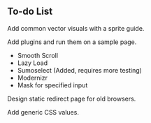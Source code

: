 
## To-do List

Add common vector visuals with a sprite guide.

Add plugins and run them on a sample page.

* Smooth Scroll
* Lazy Load
* Sumoselect (Added, requires more testing)
* Modernizr
* Mask for specified input

Design static redirect page for old browsers.

Add generic CSS values.